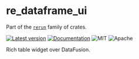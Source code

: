 # re_dataframe_ui

Part of the [`rerun`](https://github.com/rerun-io/rerun) family of crates.

[![Latest version](https://img.shields.io/crates/v/re_dataframe_ui.svg)](https://crates.io/crates/re_dataframe_ui?speculative-link)
[![Documentation](https://docs.rs/re_dataframe_ui/badge.svg)](https://docs.rs/re_dataframe_ui?speculative-link)
![MIT](https://img.shields.io/badge/license-MIT-blue.svg)
![Apache](https://img.shields.io/badge/license-Apache-blue.svg)

Rich table widget over DataFusion.
